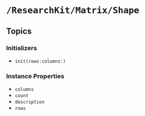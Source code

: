# ``/ResearchKit/Matrix/Shape``

<!-- The content below this line is auto-generated and is redundant. You should either incorporate it into your content above this line or delete it. -->

## Topics

### Initializers

- ``init(rows:columns:)``

### Instance Properties

- ``columns``
- ``count``
- ``description``
- ``rows``